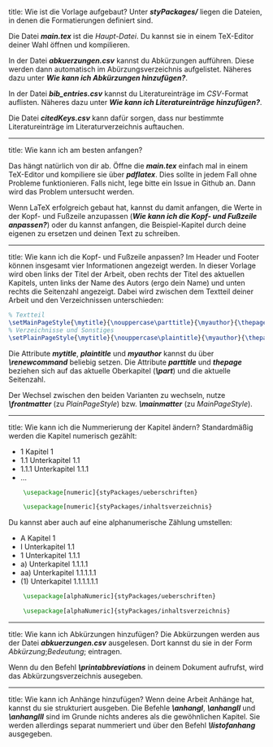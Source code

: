 title: Wie ist die Vorlage aufgebaut?
Unter ***styPackages/*** liegen die Dateien, in denen die Formatierungen definiert sind.

Die Datei ***main.tex*** ist die *Haupt-Datei*. Du kannst sie in einem TeX-Editor deiner Wahl öffnen und kompilieren.

In der Datei ***abkuerzungen.csv*** kannst du Abkürzungen aufführen. Diese werden dann automatisch im Abürzungsverzeichnis aufgelistet. Näheres dazu unter ***Wie kann ich Abkürzungen hinzufügen?***.

In der Datei ***bib_entries.csv*** kannst du Literatureinträge im *CSV*-Format auflisten. Näheres dazu unter ***Wie kann ich Literatureinträge hinzufügen?***.

Die Datei ***citedKeys.csv*** kann dafür sorgen, dass nur bestimmte Literatureinträge im Literaturverzeichnis auftauchen.

---

title: Wie kann ich am besten anfangen?

Das hängt natürlich von dir ab. Öffne die ***main.tex*** einfach mal in einem TeX-Editor und kompiliere sie über ***pdflatex***.
Dies sollte in jedem Fall ohne Probleme funktionieren. Falls nicht, lege bitte ein Issue in Github an. Dann wird das Problem untersucht werden.

Wenn LaTeX erfolgreich gebaut hat, kannst du damit anfangen, die Werte in der Kopf- und Fußzeile anzupassen (***Wie kann ich die Kopf- und Fußzeile anpassen?***) oder du kannst anfangen, die Beispiel-Kapitel durch deine eigenen zu ersetzen und deinen Text zu schreiben.

---

title: Wie kann ich die Kopf- und Fußzeile anpassen?
Im Header und Footer können insgesamt vier Informationen angezeigt werden. In dieser Vorlage wird oben links der Titel
der Arbeit, oben rechts der Titel des aktuellen Kapitels, unten links der Name des Autors (ergo dein Name) und unten
rechts die Seitenzahl angezeigt. Dabei wird zwischen dem Textteil deiner Arbeit und den Verzeichnissen unterschieden:

```latex
% Textteil
\setMainPageStyle{\mytitle}{\nouppercase\parttitle}{\myauthor}{\thepage}
% Verzeichnisse und Sonstiges
\setPlainPageStyle{\mytitle}{\nouppercase\plaintitle}{\myauthor}{\thepage}
```

Die Attribute ***mytitle***,  ***plaintitle*** und ***myauthor*** kannst du über ***\renewcommand*** beliebig setzen.
Die Attribute ***parttitle*** und ***thepage*** beziehen sich auf das aktuelle Oberkapitel (***\part***) und die aktuelle Seitenzahl.

Der Wechsel zwischen den beiden Varianten zu wechseln, nutze ***\frontmatter*** (zu *PlainPageStyle*) bzw. ***\mainmatter*** (zu *MainPageStyle*).

---

title: Wie kann ich die Nummerierung der Kapitel ändern?
Standardmäßig werden die Kapitel numerisch gezählt:

- 1 Kapitel 1
- 1.1 Unterkapitel 1.1
- 1.1.1 Unterkapitel 1.1.1
- ...

```latex
    \usepackage[numeric]{styPackages/ueberschriften}

    \usepackage[numeric]{styPackages/inhaltsverzeichnis}
```

Du kannst aber auch auf eine alphanumerische Zählung umstellen:

- A Kapitel 1
- I Unterkapitel 1.1
- 1 Unterkapitel 1.1.1
- a) Unterkapitel 1.1.1.1
- aa) Unterkapitel 1.1.1.1.1
- (1) Unterkapitel 1.1.1.1.1.1

```latex
    \usepackage[alphaNumeric]{styPackages/ueberschriften}

    \usepackage[alphaNumeric]{styPackages/inhaltsverzeichnis}
```

---

title: Wie kann ich Abkürzungen hinzufügen?
Die Abkürzungen werden aus der Datei ***abkuerzungen.csv*** ausgelesen. Dort kannst du sie in der Form *Abkürzung*;*Bedeutung*; eintragen.

Wenn du den Befehl ***\printabbreviations*** in deinem Dokument aufrufst, wird das Abkürzungsverzeichnis ausegeben.

---

title: Wie kann ich Anhänge hinzufügen?
Wenn deine Arbeit Anhänge hat, kannst du sie strukturiert ausgeben. Die Befehle ***\anhangI***, ***\anhangII*** und ***\anhangIII*** sind im Grunde nichts anderes als die gewöhnlichen Kapitel.
Sie werden allerdings separat nummeriert und über den Befehl ***\listofanhang*** ausgegeben.

